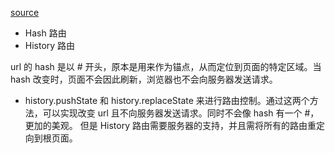 [source](https://juejin.im/post/5b330142e51d4558b10a9cc5)

- Hash 路由
- History 路由

url 的 hash 是以 # 开头，原本是用来作为锚点，从而定位到页面的特定区域。当 hash 改变时，页面不会因此刷新，浏览器也不会向服务器发送请求。

- history.pushState 和 history.replaceState 来进行路由控制。通过这两个方法，可以实现改变 url 且不向服务器发送请求。同时不会像 hash 有一个 #，更加的美观。
但是 History 路由需要服务器的支持，并且需将所有的路由重定向到根页面。



